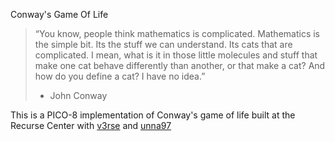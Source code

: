 Conway's Game Of Life

> “You know, people think mathematics is complicated. Mathematics is the simple bit. Its the stuff we can understand. Its cats that are complicated. I mean, what is it in those little molecules and stuff that make one cat behave differently than another, or that make a cat? And how do you define a cat? I have no idea.”
>
> - John Conway

This is a PICO-8 implementation of Conway's game of life built at the Recurse Center with [v3rse](https://github.com/v3rse) and [unna97](https://github.com/unna97)
